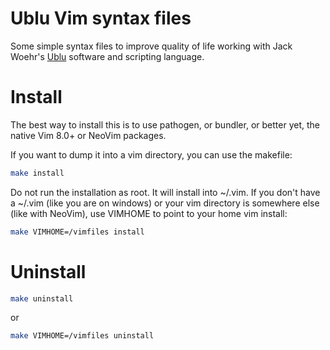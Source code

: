 # Ublu Vim syntax files

Some simple syntax files to improve quality of life working with Jack Woehr's [Ublu](https://github.com/jwoehr/ublu) software and scripting language.

# Install

The best way to install this is to use pathogen, or bundler, or better yet, the native Vim 8.0+ or NeoVim packages.

If you want to dump it into a vim directory, you can use the makefile:

```sh
make install
```

Do not run the installation as root.  It will install into ~/.vim.  If you don't have a ~/.vim (like you are on windows) or your vim directory is somewhere else (like with NeoVim), use VIMHOME to point to your home vim install:

```sh
make VIMHOME=/vimfiles install
```

# Uninstall

```sh
make uninstall
```

or

```sh
make VIMHOME=/vimfiles uninstall
```
